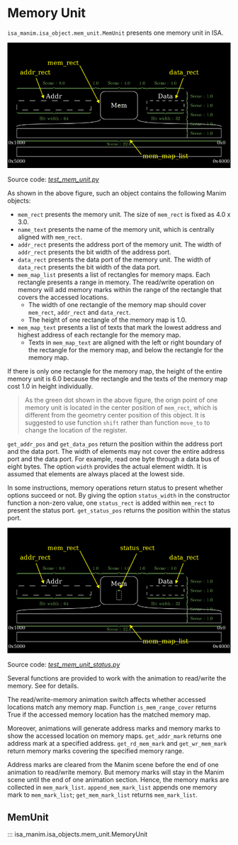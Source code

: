 # Memory Unit

`isa_manim.isa_object.mem_unit.MemUnit` presents one memory unit in ISA.

![](../../image/TestMemoryUnit.png)

Source code: [*test_mem_unit.py*](https://github.com/wangeddie67/isa_manim/blob/main/tests/isa_objects/test_mem_unit.py)

As shown in the above figure, such an object contains the following Manim objects:

- `mem_rect` presents the memory unit. The size of `mem_rect` is fixed as 4.0 x 3.0.
- `name_text` presents the name of the memory unit, which is centrally aligned with `mem_rect`.
- `addr_rect` presents the address port of the memory unit. The width of `addr_rect` presents the bit width of the address port.
- `data_rect` presents the data port of the memory unit. The width of `data_rect` presents the bit width of the data port.
- `mem_map_list` presents a list of rectangles for memory maps. Each rectangle presents a range in memory. The read/write operation on memory will add memory marks within the range of the rectangle that covers the accessed locations.
  - The width of one rectangle of the memory map should cover `mem_rect`, `addr_rect` and `data_rect`.
  - The height of one rectangle of the memory map is 1.0.
- `mem_map_text` presents a list of texts that mark the lowest address and highest address of each rectangle for the memory map.
  - Texts in `mem_map_text` are aligned with the left or right boundary of the rectangle for the memory map, and below the rectangle for the memory map.

If there is only one rectangle for the memory map, the height of the entire memory unit is 6.0 because the rectangle and the texts of the memory map cost 1.0 in height individually.

> As the green dot shown in the above figure, the orign point of one memory unit is located in the center position of `mem_rect`, which is different from the geometry center position of this object. It is suggested to use function `shift` rather than function `move_to` to change the location of the register.

`get_addr_pos` and `get_data_pos` return the position within the address port and the data port. The width of elements may not cover the entire address port and the data port. For example, read one byte through a data bus of eight bytes. The option `width` provides the actual element width. It is assumed that elements are always placed at the lowest side.

In some instructions, memory operations return status to present whether options succeed or not. By giving the option `status_width` in the constructor function a non-zero value, one `status_rect` is added within `mem_rect` to present the status port. `get_status_pos` returns the position within the status port.

![](../../image/TestMemoryUnitStatus.png)

Source code: [*test_mem_unit_status.py*](https://github.com/wangeddie67/isa_manim/blob/main/tests/isa_objects/test_mem_unit_status.py)


Several functions are provided to work with the animation to read/write the memory. See for details.

The read/write-memory animation switch affects whether accessed locations match any memory map. Function `is_mem_range_cover` returns True if the accessed memory location has the matched memory map.

Moreover, animations will generate address marks and memory marks to show the accessed location on memory maps. `get_addr_mark` returns one address mark at a specified address. `get_rd_mem_mark` and `get_wr_mem_mark` return memory marks covering the specified memory range.

Address marks are cleared from the Manim scene before the end of one animation to read/write memory. But memory marks will stay in the Manim scene until the end of one animation section. Hence, the memory marks are collected in `mem_mark_list`. `append_mem_mark_list` appends one memory mark to `mem_mark_list`; `get_mem_mark_list` returns `mem_mark_list`.

## MemUnit

::: isa_manim.isa_objects.mem_unit.MemoryUnit
